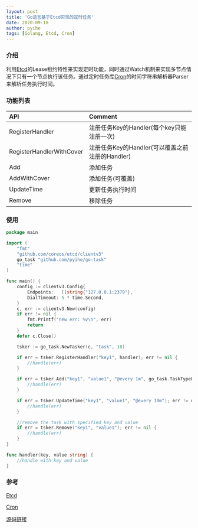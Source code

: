```yaml
---
layout: post
title: 'Go语言基于Etcd实现的定时任务'
date: 2020-09-18
author: pyihe
tags: [Golang, Etcd, Cron]
---
```


### 介绍

利用[Etcd](https://github.com/etcd-io/etcd)的Lease租约特性来实现定时功能，同时通过Watch机制来实现多节点情况下只有一个节点执行该任务。通过定时任务库[Cron](https://github.com/robfig/cron)的时间字符串解析器Parser来解析任务执行时间。

### 功能列表

|API|Comment|
|:---|:---|
|RegisterHandler|注册任务Key的Handler(每个key只能注册一次)|
|RegisterHandlerWithCover|注册任务Key的Handler(可以覆盖之前注册的Handler)|
|Add|添加任务|
|AddWithCover|添加任务(可覆盖)|
|UpdateTime|更新任务执行时间|
|Remove|移除任务|

### 使用

```go
package main

import (
	"fmt"
	"github.com/coreos/etcd/clientv3"
	go_task "github.com/pyihe/go-task"
	"time"
)

func main() {
	config := clientv3.Config{
		Endpoints:   []string{"127.0.0.1:2379"},
		DialTimeout: 5 * time.Second,
	}
	c, err := clientv3.New(config)
	if err != nil {
		fmt.Printf("new err: %v\n", err)
		return
	}
	defer c.Close()

	tsker := go_task.NewTasker(c, "task", 10)

	if err = tsker.RegisterHandler("key1", handler); err != nil {
		//handle(err)
	}

	if err = tsker.Add("key1", "value1", "@every 1m", go_task.TaskTypeOnceCall); err != nil {
		//handle(err)
	}

	if err = tsker.UpdateTime("key1", "value1", "@every 10m"); err != nil {
		//handle(err)
	}

	//remove the task with specified key and value
	if err = tsker.Remove("key1", "value1"); err != nil {
		//handle(err)
	}
}

func handler(key, value string) {
	//handle with key and value
}
```

### 参考

[Etcd](https://github.com/etcd-io/etcd)

[Cron](https://github.com/robfig/cron)

[源码链接](https://github.com/pyihe/go-task)